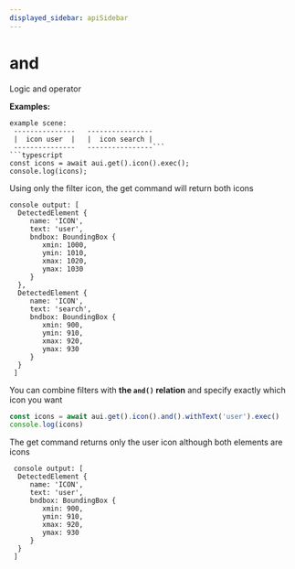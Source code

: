 ```yaml
---
displayed_sidebar: apiSidebar
---
```

# and

Logic and operator

**Examples:**
```text 
example scene: 
 ---------------   ----------------
 |  icon user  |   |  icon search |
 ---------------   ----------------```
```typescript 
const icons = await aui.get().icon().exec();
console.log(icons);
```
Using only the filter icon, the get command will return both icons 
```text 
console output: [
  DetectedElement {
     name: 'ICON',
     text: 'user',
     bndbox: BoundingBox {
        xmin: 1000,
        ymin: 1010,
        xmax: 1020,
        ymax: 1030
     }
  },
  DetectedElement {
     name: 'ICON',
     text: 'search',
     bndbox: BoundingBox {
        xmin: 900,
        ymin: 910,
        xmax: 920,
        ymax: 930
     }
  }
 ]
```
You can combine filters with **the `and()` relation** and specify exactly which icon you want
```typescript 
const icons = await aui.get().icon().and().withText('user').exec()
console.log(icons)
```
The get command returns only the user icon although both elements are icons
```text 
 console output: [
  DetectedElement {
     name: 'ICON',
     text: 'user',
     bndbox: BoundingBox {
        xmin: 900,
        ymin: 910,
        xmax: 920,
        ymax: 930
     }
  }
 ]
```

